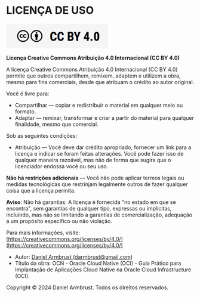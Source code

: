 # LICENÇA DE USO

![alt_text](./img/cc-by-40.png  "CC BY 4.0")
<br>

**Licença Creative Commons Atribuição 4.0 Internacional (CC BY 4.0)**

A licença Creative Commons Atribuição 4.0 Internacional (CC BY 4.0) permite que outros compartilhem, remixem, adaptem e utilizem a obra, mesmo para fins comerciais, desde que atribuam o crédito ao autor original.

Você é livre para:

- Compartilhar — copiar e redistribuir o material em qualquer meio ou formato.
- Adaptar — remixar, transformar e criar a partir do material para qualquer finalidade, mesmo que comercial.

Sob as seguintes condições:

- Atribuição — Você deve dar crédito apropriado, fornecer um link para a licença e indicar se foram feitas alterações. Você pode fazer isso de qualquer maneira razoável, mas não de forma que sugira que o licenciador endossa você ou seu uso.

**Não há restrições adicionais** — Você não pode aplicar termos legais ou medidas tecnológicas que restrinjam legalmente outros de fazer qualquer coisa que a licença permita.

**Aviso**: Não há garantias. A licença é fornecida "no estado em que se encontra", sem garantias de qualquer tipo, expressas ou implícitas, incluindo, mas não se limitando a garantias de comercialização, adequação a um propósito específico ou não violação.

Para mais informações, visite:
[https://creativecommons.org/licenses/by/4.0/](https://creativecommons.org/licenses/by/4.0/)

- Autor: <a href="mailto:darmbrust@gmail.com">Daniel Armbrust (darmbrust@gmail.com)</a>
- Título da obra: OCN - Oracle Cloud Native (OCI) - Guia Prático para Implantação de Aplicações Cloud Native na Oracle Cloud Infrastructure (OCI).

Copyright &copy; 2024 Daniel Armbrust. Todos os direitos reservados. 